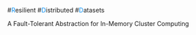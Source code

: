 #<span style="color:#0b8ff2">R</span>esilient
#<span style="color:#0b8ff2">D</span>istributed
#<span style="color:#0b8ff2">D</span>atasets

A Fault-Tolerant Abstraction for In-Memory Cluster Computing


